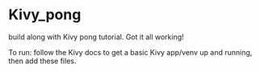 # Kivy_pong
build along with Kivy pong tutorial. Got it all working! 

To run: follow the Kivy docs to get a basic Kivy app/venv up and running, then add these files. 
